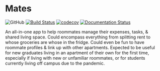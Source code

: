 # Mates

![GitHub](https://img.shields.io/github/license/alice-zhang/COMS4995)
[![Build Status](https://travis-ci.org/alice-zhang/mates.svg?branch=master)](https://travis-ci.org/alice-zhang/mates)
[![codecov](https://codecov.io/gh/alice-zhang/mates/branch/master/graph/badge.svg?token=0TO6QR3KDY)](undefined)
[![Documentation Status](https://readthedocs.org/projects/4995-mates/badge/?version=latest)](https://4995-mates.readthedocs.io/en/latest/?badge=latest)

An all-in-one app to help roommates manage their expenses, tasks, & shared living space. Could encompass everything from splitting rent to whose groceries are whose in the fridge. Could even be fun to have roommate profiles & link up with other apartments. Expected to be useful for new graduates living in an apartment of their own for the first time, especially if living with new or unfamiliar roommates, or for students currently living off campus due to the pandemic.
